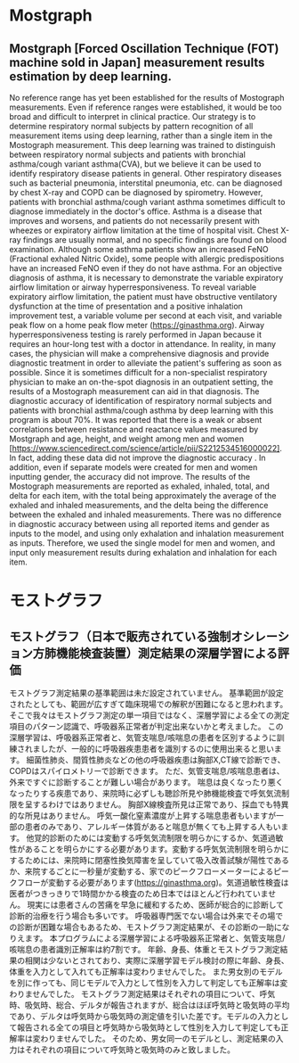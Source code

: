 # Mostgraph
## Mostgraph [Forced Oscillation Technique (FOT) machine sold in Japan] measurement results estimation by deep learning.
No reference range has yet been established for the results of Mostograph measurements.
Even if reference ranges were established, it would be too broad and difficult to interpret in clinical practice.
Our strategy is to determine respiratory normal subjects by pattern recognition of all measurement items using deep learning, rather than a single item in the Mostograph measurement.
This deep learning was trained to distinguish between respiratory normal subjects and patients with bronchial asthma/cough variant asthma(CVA), but we believe it can be used to identify respiratory disease patients in general.
Other respiratory diseases such as bacterial pneumonia, interstital pneumonia, etc. can be diagnosed by chest X-ray and COPD can be diagnosed by spirometry.
However, patients with bronchial asthma/cough variant asthma sometimes difficult to diagnose immediately in the doctor's office.
Asthma is a disease that improves and worsens, and patients do not necessarily present with wheezes or expiratory airflow limitation at the time of hospital visit.
Chest X-ray findings are usually normal, and no specific findings are found on blood examination.
Although some asthma patients show an increased FeNO (Fractional exhaled Nitric Oxide), some people with allergic predispositions have an increased FeNO even if they do not have asthma.
For an objective diagnosis of asthma, it is necessary to demonstrate the variable expiratory airflow limitation or airway hyperresponsiveness. To reveal variable expiratory airflow limitation, the patient must have obstructive ventilatory dysfunction at the time of presentation and a positive inhalation improvement test, a variable volume per second at each visit, and variable peak flow on a home peak flow meter (https://ginasthma.org). Airway hyperresponsiveness testing is rarely performed in Japan because it requires an hour-long test with a doctor in attendance.
In reality, in many cases, the physician will make a comprehensive diagnosis and provide diagnostic treatment in order to alleviate the patient's suffering as soon as possible.
Since it is sometimes difficult for a non-specialist respiratory physician to make an on-the-spot diagnosis in an outpatient setting, the results of a Mostograph measurement can aid in that diagnosis.
The diagnostic accuracy of identification of respiratory normal subjects and patients with bronchial asthma/cough asthma by deep learning with this program is about 70%.
It was reported that there is a weak or absent correlations between resistance and reactance values measured by Mostgraph and age, height, and weight among men and women [https://www.sciencedirect.com/science/article/pii/S2212534516000022]. In fact, adding these data did not improve the diagnostic accuracy .
In addition, even if separate models were created for men and women inputting gender, the accuracy did not improve.
The results of the Mostograph measurements are reported as exhaled, inhaled, total, and delta for each item, with the total being approximately the average of the exhaled and inhaled measurements, and the delta being the difference between the exhaled and inhaled measurements. There was no difference in diagnostic accuracy between using all reported items and gender as inputs to the model, and using only exhalation and inhalation measurement as inputs.
Therefore, we used the single model for men and women, and input only measurement results during exhalation and inhalation for each item.

# モストグラフ
## モストグラフ（日本で販売されている強制オシレーション方肺機能検査装置）測定結果の深層学習による評価
モストグラフ測定結果の基準範囲は未だ設定されていません。
基準範囲が設定されたとしても、範囲が広すぎて臨床現場での解釈が困難になると思われます。
そこで我々はモストグラフ測定の単一項目ではなく、深層学習による全ての測定項目のパターン認識で、呼吸器系正常者が判定出来ないかと考えました。
この深層学習は、呼吸器系正常者と、気管支喘息/咳喘息の患者を区別するように訓練されましたが、一般的に呼吸器疾患患者を識別するのに使用出来ると思います。
細菌性肺炎、間質性肺炎などの他の呼吸器疾患は胸部X,CT線で診断でき、COPDはスパイロメトリーで診断できます。
ただ、気管支喘息/咳喘息患者は、外来ですぐに診断することが難しい場合があります。
喘息は良くなったり悪くなったりする疾患であり、来院時に必ずしも聴診所見や肺機能検査で呼気気流制限を呈するわけではありません。
胸部X線検査所見は正常であり、採血でも特異的な所見はありません。
呼気一酸化窒素濃度が上昇する喘息患者もいますが一部の患者のみであり、アレルギー体質があると喘息が無くても上昇する人もいます。
他覚的診断のためには変動する呼気気流制限を明らかにするか、気道過敏性があることを明らかにする必要があります。変動する呼気気流制限を明らかにするためには、来院時に閉塞性換気障害を呈していて吸入改善試験が陽性であるか、来院するごとに一秒量が変動する、家でのピークフローメーターによるピークフローが変動する必要があります(https://ginasthma.org)。気道過敏性検査は医者がつきっきりで1時間かかる検査のため日本ではほとんど行われていません。
現実には患者さんの苦痛を早急に緩和するため、医師が総合的に診断して診断的治療を行う場合も多いです。
呼吸器専門医でない場合は外来でその場での診断が困難な場合もあるため、モストグラフ測定結果が、その診断の一助になりえます。
本プログラムによる深層学習による呼吸器系正常者と、気管支喘息/咳喘息の患者識別正解率は約7割です。
年齢、身長、体重とモストグラフ測定結果の相関は少ないとされており、実際に深層学習モデル検討の際に年齢、身長、体重を入力として入れても正解率は変わりませんでした。
また男女別のモデルを別に作っても、同じモデルで入力として性別を入力して判定しても正解率は変わりませんでした。
モストグラフ測定結果はそれぞれの項目について、呼気時、吸気時、総合、デルタが報告されますが、総合はほぼ呼気時と吸気時の平均であり、デルタは呼気時から吸気時の測定値を引いた差です。モデルの入力として報告される全ての項目と呼気時から吸気時として性別を入力して判定しても正解率は変わりませんでした。
そのため、男女同一のモデルとし、測定結果の入力はそれぞれの項目について呼気時と吸気時のみと致しました。
